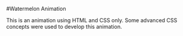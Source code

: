 #Watermelon Animation

This is an animation using HTML and CSS only. Some advanced CSS concepts were used to develop this animation. 


